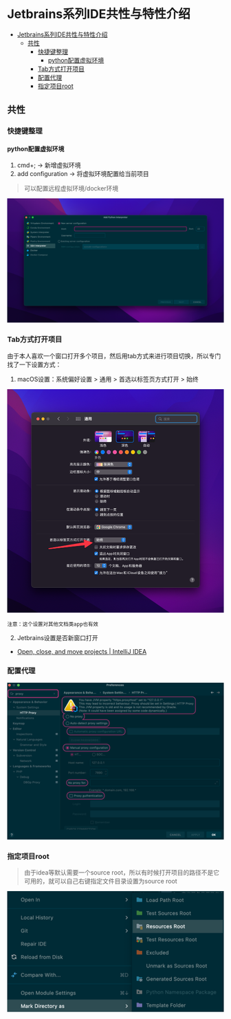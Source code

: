 # Jetbrains系列IDE共性与特性介绍

<!--ts-->
* [Jetbrains系列IDE共性与特性介绍](#jetbrains系列ide共性与特性介绍)
   * [共性](#共性)
      * [快捷键整理](#快捷键整理)
         * [python配置虚拟环境](#python配置虚拟环境)
      * [Tab方式打开项目](#tab方式打开项目)
      * [配置代理](#配置代理)
      * [指定项目root](#指定项目root)

<!-- Created by https://github.com/ekalinin/github-markdown-toc -->
<!-- Added by: runner, at: Wed Oct 19 08:41:22 UTC 2022 -->

<!--te-->

## 共性

### 快捷键整理

#### python配置虚拟环境

1. cmd+; -> 新增虚拟环境
2. add configuration -> 将虚拟环境配置给当前项目

> 可以配置远程虚拟环境/docker环境

![CleanShot 2022-10-19 at 16.37.06@2x](https://raw.githubusercontent.com/KuanHsiaoKuo/writing_materials/main/imgs/CleanShot%202022-10-19%20at%2016.37.06%402x.png)

### Tab方式打开项目

由于本人喜欢一个窗口打开多个项目，然后用tab方式来进行项目切换，所以专门找了一下设置方式：

1. macOS设置：系统偏好设置 > 通用 > 首选以标签页方式打开 > 始终

![CleanShot 2022-06-30 at 11.00.02@2x](https://raw.githubusercontent.com/KuanHsiaoKuo/writing_materials/main/imgs/CleanShot%202022-06-30%20at%2011.00.02%402x.png)

```admonish tip title='全局有效'
注意：这个设置对其他文档类app也有效
```

2. Jetbrains设置是否新窗口打开

- [Open, close, and move projects | IntelliJ IDEA](https://www.jetbrains.com/help/idea/open-close-and-move-projects.html#open-projects-new-same-window)

### 配置代理

![image-20220702163846633](https://raw.githubusercontent.com/KuanHsiaoKuo/writing_materials/main/imgs/image-20220702163846633.png)

### 指定项目root

> 由于idea等默认需要一个source root，所以有时候打开项目的路径不是它可用的，就可以自己右键指定文件目录设置为source root

![image-20220926110436737](https://raw.githubusercontent.com/KuanHsiaoKuo/writing_materials/main/imgs/image-20220926110436737.png)